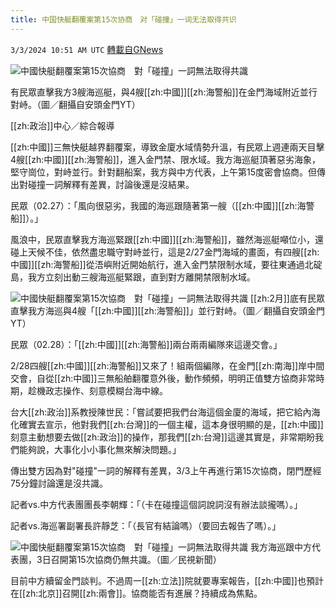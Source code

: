 ```yaml
---
title: 中国快艇翻覆案第15次协商　对「碰撞」一词无法取得共识
---
```

`3/3/2024 10:51 AM UTC` [轉載自GNews](https://gnews.org/articles/2360918)

![中國快艇翻覆案第15次協商　對「碰撞」一詞無法取得共識](https://cdn.ftvnews.com.tw/manasystem/FileData/News/2cc60e68-9dd7-4301-933a-4b63aa672404.jpg "中國快艇翻覆案第15次協商　對「碰撞」一詞無法取得共識")

有民眾直擊我方3艘海巡艇，與4艘[[zh:中國]][[zh:海警船]]在金門海域附近並行對峙。（圖／翻攝自安頭金門YT）

[[zh:政治]]中心／綜合報導

[[zh:中國]]三無快艇越界翻覆案，導致金廈水域情勢升溫，有民眾上週連兩天目擊4艘[[zh:中國]][[zh:海警船]]，進入金門禁、限水域。我方海巡艇頂著惡劣海象，堅守崗位，對峙並行。針對翻船案，我方與中方代表，上午第15度密會協商。但傳出對碰撞一詞解釋有差異，討論後還是沒結果。

民眾（02.27）：「風向很惡劣，我國的海巡跟隨著第一艘（[[zh:中國]][[zh:海警船]]）。」

風浪中，民眾直擊我方海巡緊跟[[zh:中國]][[zh:海警船]]，雖然海巡艇噸位小，還碰上天候不佳，依然盡忠職守對峙並行，這是2/27金門海域的畫面，有四艘[[zh:中國]][[zh:海警船]]從浯嶼附近開始航行，進入金門禁限制水域，要往東通過北碇島，我方立刻出動三艘海巡艇緊跟，直到對方離開禁限制水域。

![中國快艇翻覆案第15次協商　對「碰撞」一詞無法取得共識](https://cdn.ftvnews.com.tw/summernotefiles/News/cfd021d0-f65e-4b07-82d1-8c51c93c33fd.jpg "中國快艇翻覆案第15次協商　對「碰撞」一詞無法取得共識") [[zh:2月]]底有民眾直擊我方海巡與4艘「[[zh:中國]][[zh:海警船]]」並行對峙。（圖／翻攝自安頭金門YT）

民眾（02.28）：「[[zh:中國]][[zh:海警船]]兩台兩兩編隊來這邊交會。」

2/28四艘[[zh:中國]][[zh:海警船]]又來了！組兩個編隊，在金門[[zh:南海]]岸中間交會，自從[[zh:中國]]三無船舶翻覆意外後，動作頻頻，明明正值雙方協商非常時期，趁機政志操作、刻意模糊台海中線。

台大[[zh:政治]]系教授陳世民：「嘗試要把我們台海這個金廈的海域，把它給內海化確實去宣示，他對我們[[zh:台灣]]的一個主權，這本身很明顯的是，[[zh:中國]]刻意主動想要去做[[zh:政治]]的操作，那我們[[zh:台灣]]這邊其實是，非常期盼我們能夠說，大事化小小事化無來解決問題。」

傳出雙方因為對&quot;碰撞&quot;一詞的解釋有差異，3/3上午再進行第15次協商，閉門歷經75分鐘討論還是沒共識。

記者vs.中方代表團團長李朝輝：「（卡在碰撞這個詞說詞沒有辦法談攏嗎）。」

記者vs.海巡署副署長許靜芝：「（長官有結論嗎）（要回去報告了嗎）。」

![中國快艇翻覆案第15次協商　對「碰撞」一詞無法取得共識](https://cdn.ftvnews.com.tw/summernotefiles/News/602c54f1-b882-4afb-8a37-3892c54e5d0f.jpg "中國快艇翻覆案第15次協商　對「碰撞」一詞無法取得共識") 我方海巡跟中方代表團，3日召開第15次協商仍無共識。（圖／民視新聞）

目前中方續留金門談判。不過周一[[zh:立法]]院就要專案報告，[[zh:中國]]也預計在[[zh:北京]]召開[[zh:兩會]]。協商能否有進展？持續成為焦點。
